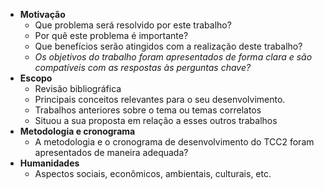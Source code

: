 - **Motivação**
  - Que problema será resolvido por este trabalho?
  - Por quê este problema é importante?
  - Que benefícios serão atingidos com a realização deste trabalho?
  - _Os objetivos do trabalho foram apresentados de forma clara e são compatíveis com as respostas às perguntas chave?_
- **Escopo**
  - Revisão bibliográfica
  - Principais conceitos relevantes para o seu desenvolvimento.
  - Trabalhos anteriores sobre o tema ou temas correlatos
  - Situou a sua proposta em relação a esses outros trabalhos
- **Metodologia e cronograma**
  - A metodologia e o cronograma de desenvolvimento do TCC2 foram apresentados de maneira adequada?
- **Humanidades**
  - Aspectos sociais, econômicos, ambientais,  culturais, etc.
